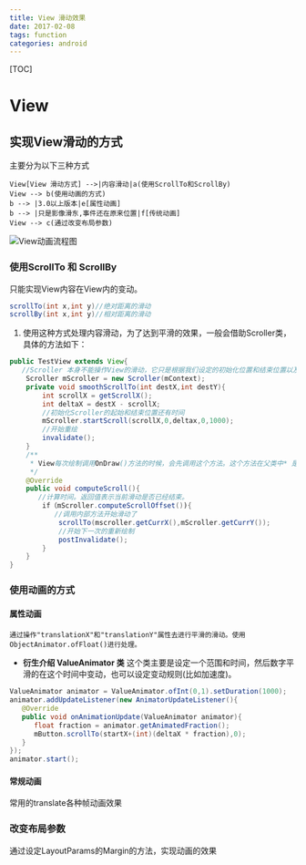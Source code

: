 ```yaml
---
title: View 滑动效果
date: 2017-02-08
tags: function
categories: android
---
```

[TOC]
# View
## 实现View滑动的方式
主要分为以下三种方式

```graphLR
View[View 滑动方式] -->|内容滑动|a(使用ScrollTo和ScrollBy)
View --> b(使用动画的方式)
b --> |3.0以上版本|e[属性动画]
b --> |只是影像滑东,事件还在原来位置|f[传统动画]
View --> c(通过改变布局参数)
```
![View动画流程图](/images/View动画.png)
### 使用ScrollTo 和 ScrollBy
 只能实现View内容在View内的变动。
 ```java
 scrollTo(int x,int y)//绝对距离的滑动
 scrollBy(int x,int y)//相对距离的滑动
 ```
 1. 使用这种方式处理内容滑动，为了达到平滑的效果，一般会借助Scroller类，具体的方法如下：
 ```java
 public TestView extends View{
    //Scroller 本身不能操作View的滑动，它只是根据我们设定的初始化位置和结束位置以及滑动时间，帮我们计算每个时间点的具体位置。
     Scroller mScroller = new Scroller(mContext);
     private void smoothScrollTo(int destX,int destY){
         int scrollX = getScrollX();
         int deltaX = destX - scrollX;
         //初始化Scroller的起始和结束位置还有时间
         mScroller.startScroll(scrollX,0,deltax,0,1000);
         //开始重绘
         invalidate();
     }
     /**
      * View每次绘制调用OnDraw()方法的时候，会先调用这个方法。这个方法在父类中* 是空实现的
      */
     @Override
     public void computeScroll(){
        //计算时间。返回值表示当前滑动是否已经结束。
         if（mScroller.computeScrollOffset()){
            //调用内部方法开始滑动了
             scrollTo(mscroller.getCurrX(),mScroller.getCurrY());
             //开始下一次的重新绘制
             postInvalidate();
         }
     }
 }
 
 ```
 ### 使用动画的方式
 #### 属性动画
    通过操作"translationX"和"translationY"属性去进行平滑的滑动。使用ObjectAnimator.ofFloat()进行处理。
    
* **衍生介绍 ValueAnimator 类**
这个类主要是设定一个范围和时间，然后数字平滑的在这个时间中变动，也可以设定变动规则(比如加速度)。

```java
ValueAnimator animator = ValueAnimator.ofInt(0,1).setDuration(1000);
animator.addUpdateListener(new AnimatorUpdateListener(){
   @Override
   public void onAnimationUpdate(ValueAnimator animator){
      float fraction = animator.getAnimatedFraction();
      mButton.scrollTo(startX+(int)(deltaX * fraction),0);
   }
});
animator.start();
```
 #### 常规动画
 常用的translate各种帧动画效果
### 改变布局参数
通过设定LayoutParams的Margin的方法，实现动画的效果